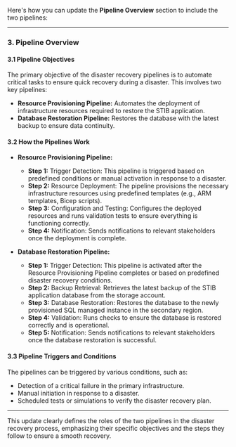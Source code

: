 Here's how you can update the **Pipeline Overview** section to include the two pipelines:

---

### **3. Pipeline Overview**

#### **3.1 Pipeline Objectives**
The primary objective of the disaster recovery pipelines is to automate critical tasks to ensure quick recovery during a disaster. This involves two key pipelines:
- **Resource Provisioning Pipeline:** Automates the deployment of infrastructure resources required to restore the STIB application.
- **Database Restoration Pipeline:** Restores the database with the latest backup to ensure data continuity.

#### **3.2 How the Pipelines Work**

- **Resource Provisioning Pipeline:**
  - **Step 1:** Trigger Detection: This pipeline is triggered based on predefined conditions or manual activation in response to a disaster.
  - **Step 2:** Resource Deployment: The pipeline provisions the necessary infrastructure resources using predefined templates (e.g., ARM templates, Bicep scripts).
  - **Step 3:** Configuration and Testing: Configures the deployed resources and runs validation tests to ensure everything is functioning correctly.
  - **Step 4:** Notification: Sends notifications to relevant stakeholders once the deployment is complete.

- **Database Restoration Pipeline:**
  - **Step 1:** Trigger Detection: This pipeline is activated after the Resource Provisioning Pipeline completes or based on predefined disaster recovery conditions.
  - **Step 2:** Backup Retrieval: Retrieves the latest backup of the STIB application database from the storage account.
  - **Step 3:** Database Restoration: Restores the database to the newly provisioned SQL managed instance in the secondary region.
  - **Step 4:** Validation: Runs checks to ensure the database is restored correctly and is operational.
  - **Step 5:** Notification: Sends notifications to relevant stakeholders once the database restoration is successful.

#### **3.3 Pipeline Triggers and Conditions**
The pipelines can be triggered by various conditions, such as:
- Detection of a critical failure in the primary infrastructure.
- Manual initiation in response to a disaster.
- Scheduled tests or simulations to verify the disaster recovery plan.

---

This update clearly defines the roles of the two pipelines in the disaster recovery process, emphasizing their specific objectives and the steps they follow to ensure a smooth recovery.
